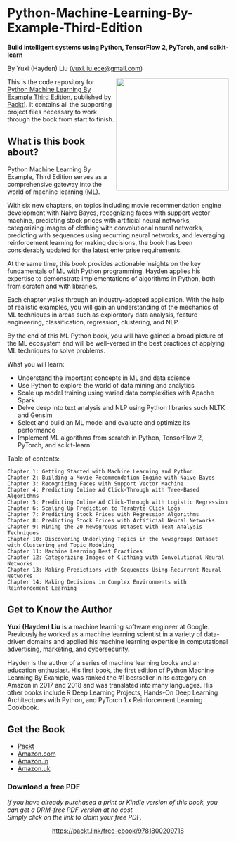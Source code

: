 


# Python-Machine-Learning-By-Example-Third-Edition
**Build intelligent systems using Python, TensorFlow 2, PyTorch, and scikit-learn**

By Yuxi (Hayden) Liu (yuxi.liu.ece@gmail.com)

<a href="https://www.amazon.com/dp/1800209711"><img src="https://images-na.ssl-images-amazon.com/images/I/51PaVPcRYnL._SX404_BO1,204,203,200_.jpg" alt="" height="256px" align="right"></a>

This is the code repository for [Python Machine Learning By Example Third Edition](https://www.amazon.com/dp/1800209711), published by [Packt](https://www.packtpub.com/product/python-machine-learning-by-example-third-edition/9781800209718)). It contains all the supporting project files necessary to work through the book from start to finish.

## What is this book about?
Python Machine Learning By Example, Third Edition serves as a comprehensive gateway into the world of machine learning (ML).

With six new chapters, on topics including movie recommendation engine development with Naive Bayes, recognizing faces with support vector machine, predicting stock prices with artificial neural networks, categorizing images of clothing with convolutional neural networks, predicting with sequences using recurring neural networks, and leveraging reinforcement learning for making decisions, the book has been considerably updated for the latest enterprise requirements.

At the same time, this book provides actionable insights on the key fundamentals of ML with Python programming. Hayden applies his expertise to demonstrate implementations of algorithms in Python, both from scratch and with libraries.

Each chapter walks through an industry-adopted application. With the help of realistic examples, you will gain an understanding of the mechanics of ML techniques in areas such as exploratory data analysis, feature engineering, classification, regression, clustering, and NLP.

By the end of this ML Python book, you will have gained a broad picture of the ML ecosystem and will be well-versed in the best practices of applying ML techniques to solve problems.


What you will learn:
* Understand the important concepts in ML and data science
* Use Python to explore the world of data mining and analytics
* Scale up model training using varied data complexities with Apache Spark
* Delve deep into text analysis and NLP using Python libraries such NLTK and Gensim
* Select and build an ML model and evaluate and optimize its performance
* Implement ML algorithms from scratch in Python, TensorFlow 2, PyTorch, and scikit-learn

Table of contents:
```
Chapter 1: Getting Started with Machine Learning and Python
Chapter 2: Building a Movie Recommendation Engine with Naive Bayes
Chapter 3: Recognizing Faces with Support Vector Machine
Chapter 4: Predicting Online Ad Click-Through with Tree-Based Algorithms
Chapter 5: Predicting Online Ad Click-Through with Logistic Regression
Chapter 6: Scaling Up Prediction to Terabyte Click Logs
Chapter 7: Predicting Stock Prices with Regression Algorithms
Chapter 8: Predicting Stock Prices with Artificial Neural Networks
Chapter 9: Mining the 20 Newsgroups Dataset with Text Analysis Techniques
Chapter 10: Discovering Underlying Topics in the Newsgroups Dataset with Clustering and Topic Modeling
Chapter 11: Machine Learning Best Practices
Chapter 12: Categorizing Images of Clothing with Convolutional Neural Networks
Chapter 13: Making Predictions with Sequences Using Recurrent Neural Networks
Chapter 14: Making Decisions in Complex Environments with Reinforcement Learning

```
 
## Get to Know the Author
**Yuxi (Hayden) Liu**
is a machine learning software engineer at Google. Previously he worked as a machine learning scientist in a variety of data-driven domains and applied his machine learning expertise in computational advertising, marketing, and cybersecurity.

Hayden is the author of a series of machine learning books and an education enthusiast. His first book, the first edition of Python Machine Learning By Example, was ranked the #1 bestseller in its category on Amazon in 2017 and 2018 and was translated into many languages. His other books include R Deep Learning Projects, Hands-On Deep Learning Architectures with Python, and PyTorch 1.x Reinforcement Learning Cookbook.

## Get the Book
* [Packt](https://www.packtpub.com/product/python-machine-learning-by-example-third-edition/9781800209718)
* [Amazon.com](https://www.amazon.com/dp/1800209711)
* [Amazon.in](https://www.amazon.in/dp/1800209711)
* [Amazon.uk](https://www.amazon.co.uk/dp/1800209711)


 
### Download a free PDF

 <i>If you have already purchased a print or Kindle version of this book, you can get a DRM-free PDF version at no cost.<br>Simply click on the link to claim your free PDF.</i>
<p align="center"> <a href="https://packt.link/free-ebook/9781800209718">https://packt.link/free-ebook/9781800209718 </a> </p>